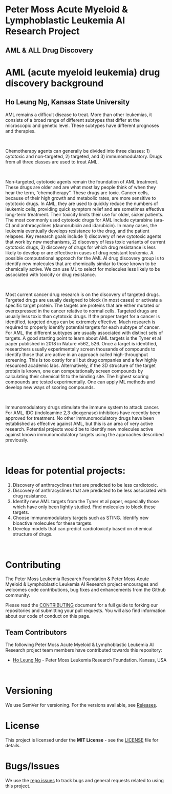 # Peter Moss Acute Myeloid & Lymphoblastic Leukemia AI Research Project

## AML & ALL Drug Discovery

# AML (acute myeloid leukemia) drug discovery background

## Ho Leung Ng, Kansas State University

AML remains a difficult disease to treat. More than other leukemias, it consists of a broad range of
different subtypes that differ at the microscopic and genetic level. These subtypes have different
prognoses and therapies.

&nbsp;

Chemotherapy agents can generally be divided into three classes: 1) cytotoxic and non-targeted, 2)
targeted, and 3) immunomodulatory. Drugs from all three classes are used to treat AML.

&nbsp;

Non-targeted, cytotoxic agents remain the foundation of AML treatment. These drugs are older and are
what most lay people think of when they hear the term, “chemotherapy”. These drugs are toxic. Cancer
cells, because of their high growth and metabolic rates, are more sensitive to cytotoxic drugs. In AML,
they are used to quickly reduce the numbers of leukemic cells, providing quick symptom relief and are
sometimes effective long-term treatment. Their toxicity limits their use for older, sicker patients. The most commonly used cytotoxic drugs for AML include cytarabine (ara-C) and anthracyclines
(daunorubicin and idarubicin). In many cases, the leukemia eventually develops resistance to the drug,
and the patient relapses. Key research goals include 1) discovery of new cytotoxic agents that work by
new mechanisms, 2) discovery of less toxic variants of current cytotoxic drugs, 3) discovery of drugs for which drug resistance is less likely to develop or are effective in cases of drug resistant leukemia. A possible computational approach for the AML AI drug discovery group is to identify new molecules that are chemically similar to those known to be chemically active. We can use ML to select for molecules less likely to be associated with toxicity or drug resistance.

&nbsp;

Most current cancer drug research is on the discovery of targeted drugs. Targeted drugs are usually
designed to block (in most cases) or activate a specific target protein. The targets are proteins that are either mutated or overexpressed in the cancer relative to normal cells. Targeted drugs are usually less toxic than cytotoxic drugs. If the proper target for a cancer is identified, targeted drugs can be extremely effective. Much research is required to properly identify potential targets for each subtype of cancer. For AML, the different subtypes are usually associated with distinct sets of targets. A good starting point to learn about AML targets is the Tyner et al paper published in 2018 in Nature v562, 526. Once a target is identified, researchers usually experimentally screen thousands of compounds to identify those that are active in an approach called high-throughput screening. This is too costly for all but drug companies and a few highly resourced academic labs. Alternatively, if the 3D structure of the target protein is known, one can computationally screen compounds by calculating their chemical fit to the binding site. The highest scoring compounds are tested experimentally. One can apply ML methods and develop new ways of scoring compounds.

&nbsp;

Immunomodulatory drugs stimulate the immune system to attack cancer. For AML, IDO (indoleamine
2,3-dioxgenase) inhibitors have recently been approved for treatment. No other immunomodulatory
drugs have been established as effective against AML, but this is an area of very active research.
Potential projects would be to identify new molecules active against known immunomodulatory targets
using the approaches described previously.

&nbsp;

# Ideas for potential projects:

1. Discovery of anthracyclines that are predicted to be less cardiotoxic.
2. Discovery of anthracyclines that are predicted to be less associated with drug resistance.
3. Identify new AML targets from the Tyner et al paper, especially those which have only been lightly
   studied. Find molecules to block these targets.
4. Choose immunomodulatory targets such as STING. Identify new bioactive molecules for these targets.
5. Develop models that can predict cardiotoxicity based on chemical structure of drugs.

&nbsp;

# Contributing

The Peter Moss Leukemia Research Foundation & Peter Moss Acute Myeloid & Lymphoblastic Leukemia AI Research project encourages and welcomes code contributions, bug fixes and enhancements from the Github community.

Please read the [CONTRIBUTING](https://github.com/AMLResearchProject/AML-ALL-Drug-Discovery/blob/master/CONTRIBUTING.md "CONTRIBUTING") document for a full guide to forking our repositories and submitting your pull requests. You will also find information about our code of conduct on this page.

## Team Contributors

The following Peter Moss Acute Myeloid & Lymphoblastic Leukemia AI Research project team members have contributed towards this repository:

- [Ho Leung Ng](https://www.leukemiaresearchfoundation.ai/team/ho-leung-ng/profile "Ho Leung Ng") - Peter Moss Leukemia Research Foundation. Kansas, USA

&nbsp;

# Versioning

We use SemVer for versioning. For the versions available, see [Releases](https://github.com/AMLResearchProject/AML-ALL-Drug-Discovery/releases "Releases").

# License

This project is licensed under the **MIT License** - see the [LICENSE](https://github.com/AMLResearchProject/AML-ALL-Drug-Discovery/blob/master/LICENSE.md "LICENSE") file for details.

# Bugs/Issues

We use the [repo issues](https://github.com/AMLResearchProject/AML-ALL-Drug-Discovery/issues "repo issues") to track bugs and general requests related to using this project.

